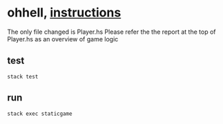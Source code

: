# ohhell, [instructions](https://docs.google.com/document/d/11rwDMXodqlxAjYlOyWvYiwVKjMB7jzeUtDFrYnAkct8/edit?usp=sharing)

The only file changed is Player.hs
Please refer the the report at the top of Player.hs as an overview of game logic

## test
```
stack test
```
## run
```
stack exec staticgame
```
